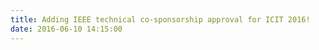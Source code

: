 ```yaml
---
title: Adding IEEE technical co-sponsorship approval for ICIT 2016!
date: 2016-06-10 14:15:00
---
```

